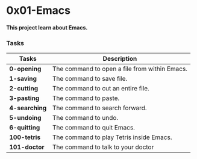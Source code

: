 # 0x01-Emacs
#### This project learn about Emacs.

### Tasks
| Tasks | Description |
|------ | ----------- |
|**0-opening**| The command to open a file from within Emacs.|
|**1-saving**| The command to save file.|
|**2-cutting**| The command to cut an entire file.|
|**3-pasting**| The command to paste.|
|**4-searching**| The command to search forward.|
|**5-undoing**| The command to undo.|
|**6-quitting**|The command to quit Emacs.|
|**100-tetris**| The command to play Tetris inside Emacs.|
|**101-doctor**| The command to talk to your doctor|
